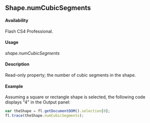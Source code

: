 ## Shape.numCubicSegments

#### Availability

Flash CS4 Professional.

#### Usage

*shape.numCubicSegments*

#### Description

Read-only property; the number of cubic segments in the shape.

#### Example

Assuming a square or rectangle shape is selected, the following code displays "4" in the Output panel:

```javascript
var theShape = fl.getDocumentDOM().selection[0];
fl.trace(theShape.numCubicSegments);
```
